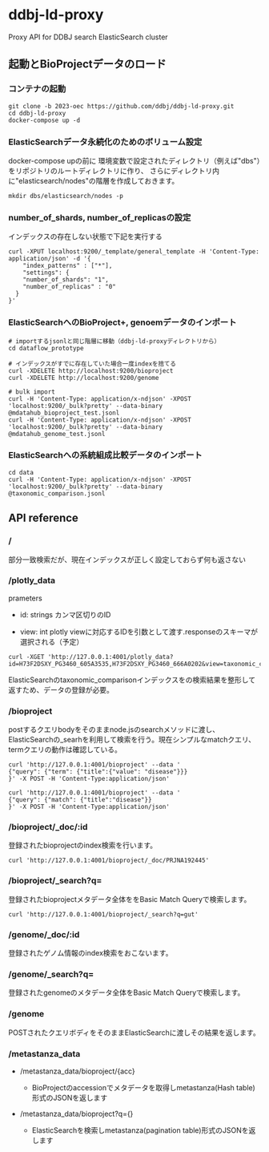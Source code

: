 # ddbj-ld-proxy
Proxy API for DDBJ search ElasticSearch cluster



## 起動とBioProjectデータのロード

### コンテナの起動
```
git clone -b 2023-oec https://github.com/ddbj/ddbj-ld-proxy.git
cd ddbj-ld-proxy
docker-compose up -d
```

### ElasticSearchデータ永続化のためのボリューム設定
docker-compose upの前に
環境変数で設定されたディレクトリ（例えば"dbs"）をリポジトリのルートディレクトリに作り、
さらにディレクトリ内に"elasticsearch/nodes"の階層を作成しておきます。
```
mkdir dbs/elasticsearch/nodes -p
```

### number_of_shards, number_of_replicasの設定
インデックスの存在しない状態で下記を実行する
```
curl -XPUT localhost:9200/_template/general_template -H 'Content-Type: application/json' -d '{
    "index_patterns" : ["*"],
    "settings": {
    "number_of_shards": "1",
    "number_of_replicas" : "0"
  }
}' 
```

### ElasticSearchへのBioProject+, genoemデータのインポート

```
# importするjsonlと同じ階層に移動（ddbj-ld-proxyディレクトリから）
cd dataflow_prototype

# インデックスがすでに存在していた場合一度indexを捨てる
curl -XDELETE http://localhost:9200/bioproject  
curl -XDELETE http://localhost:9200/genome  

# bulk import 
curl -H 'Content-Type: application/x-ndjson' -XPOST 'localhost:9200/_bulk?pretty' --data-binary @mdatahub_bioproject_test.jsonl
curl -H 'Content-Type: application/x-ndjson' -XPOST 'localhost:9200/_bulk?pretty' --data-binary @mdatahub_genome_test.jsonl
```

### ElasticSearchへの系統組成比較データのインポート

```
cd data
curl -H 'Content-Type: application/x-ndjson' -XPOST 'localhost:9200/_bulk?pretty' --data-binary @taxonomic_comparison.jsonl
```


## API reference

### /
部分一致検索だが、現在インデックスが正しく設定しておらず何も返さない

### /plotly_data

prameters
- id: strings 
    カンマ区切りのID
    
- view: int
    plotly viewに対応するIDを引数として渡す.responseのスキーマが選択される（予定）

```
curl -XGET 'http://127.0.0.1:4001/plotly_data?id=H73F2DSXY_PG3460_605A3535,H73F2DSXY_PG3460_666A0202&view=taxonomic_comparison'
```

ElasticSearchのtaxonomic_comparisonインデックスをの検索結果を整形して返すため、データの登録が必要。


### /bioproject

postするクエリbodyをそのままnode.jsのsearchメソッドに渡し、ElasticSearchの_searhを利用して検索を行う。現在シンプルなmatchクエリ、termクエリの動作は確認している。

```
curl 'http://127.0.0.1:4001/bioproject' --data '
{"query": {"term": {"title":{"value": "disease"}}}
}' -X POST -H 'Content-Type:application/json'
```
```
curl 'http://127.0.0.1:4001/bioproject' --data '
{"query": {"match": {"title":"disease"}}
}' -X POST -H 'Content-Type:application/json'
```

### /bioproject/_doc/:id

登録されたbioprojectのindex検索を行います。　

```
curl 'http://127.0.0.1:4001/bioproject/_doc/PRJNA192445'
```

### /bioproject/_search?q=

登録されたbioprojectメタデータ全体ををBasic Match Queryで検索します。

```
curl 'http://127.0.0.1:4001/bioproject/_search?q=gut'
```

### /genome/_doc/:id
登録されたゲノム情報のindex検索をおこないます。

### /genome/_search?q=
登録されたgenomeのメタデータ全体をBasic Match Queryで検索します。

### /genome
POSTされたクエリボディをそのままElasticSearchに渡しその結果を返します。

### /metastanza_data

- /metastanza_data/bioproject/{acc}
    - BioProjectのaccessionでメタデータを取得しmetastanza(Hash table)形式のJSONを返します

- /metastanza_data/bioproject?q={}
    - ElasticSearchを検索しmetastanza(pagination table)形式のJSONを返します
